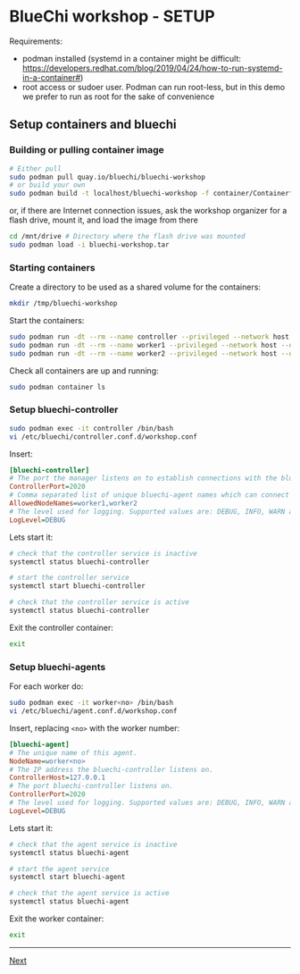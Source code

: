 # BlueChi workshop - SETUP

Requirements:
- podman installed (systemd in a container might be difficult: https://developers.redhat.com/blog/2019/04/24/how-to-run-systemd-in-a-container#)
- root access or sudoer user. Podman can run root-less, but in this demo we prefer to run as root for the sake of convenience


## Setup containers and bluechi

### Building or pulling container image

```bash
# Either pull
sudo podman pull quay.io/bluechi/bluechi-workshop
# or build your own
sudo podman build -t localhost/bluechi-workshop -f container/Containerfile ./container
```

or, if there are Internet connection issues, ask the workshop organizer for a flash drive, mount it, and load the image from there

```bash
cd /mnt/drive # Directory where the flash drive was mounted
sudo podman load -i bluechi-workshop.tar
```

### Starting containers

Create a directory to be used as a shared volume for the containers:

```bash
mkdir /tmp/bluechi-workshop
```

Start the containers:

```bash
sudo podman run -dt --rm --name controller --privileged --network host --dns 8.8.8.8 -v /tmp/bluechi-workshop:/share bluechi-workshop:latest
sudo podman run -dt --rm --name worker1 --privileged --network host --dns 8.8.8.8 -v /tmp/bluechi-workshop:/share bluechi-workshop:latest
sudo podman run -dt --rm --name worker2 --privileged --network host --dns 8.8.8.8 -v /tmp/bluechi-workshop:/share bluechi-workshop:latest
```

Check all containers are up and running:

```bash
sudo podman container ls
```

### Setup bluechi-controller

```bash
sudo podman exec -it controller /bin/bash
vi /etc/bluechi/controller.conf.d/workshop.conf
```

Insert:
```ini
[bluechi-controller]
# The port the manager listens on to establish connections with the bluechi-agents.
ControllerPort=2020
# Comma separated list of unique bluechi-agent names which can connect to the controller.
AllowedNodeNames=worker1,worker2
# The level used for logging. Supported values are: DEBUG, INFO, WARN and ERROR.
LogLevel=DEBUG
```

Lets start it:
```bash
# check that the controller service is inactive
systemctl status bluechi-controller

# start the controller service
systemctl start bluechi-controller

# check that the controller service is active
systemctl status bluechi-controller
```

Exit the controller container:
```bash
exit
```

### Setup bluechi-agents

For each worker do:

```bash
sudo podman exec -it worker<no> /bin/bash
vi /etc/bluechi/agent.conf.d/workshop.conf
```

Insert, replacing `<no>` with the worker number:
```ini
[bluechi-agent]
# The unique name of this agent.
NodeName=worker<no>
# The IP address the bluechi-controller listens on.
ControllerHost=127.0.0.1
# The port bluechi-controller listens on.
ControllerPort=2020
# The level used for logging. Supported values are: DEBUG, INFO, WARN and ERROR.
LogLevel=DEBUG
```

Lets start it:
```bash
# check that the agent service is inactive
systemctl status bluechi-agent

# start the agent service
systemctl start bluechi-agent

# check that the agent service is active
systemctl status bluechi-agent
```

Exit the worker container:
```bash
exit
```

---

[Next](2.BASIC_OPERATIONS.md)
